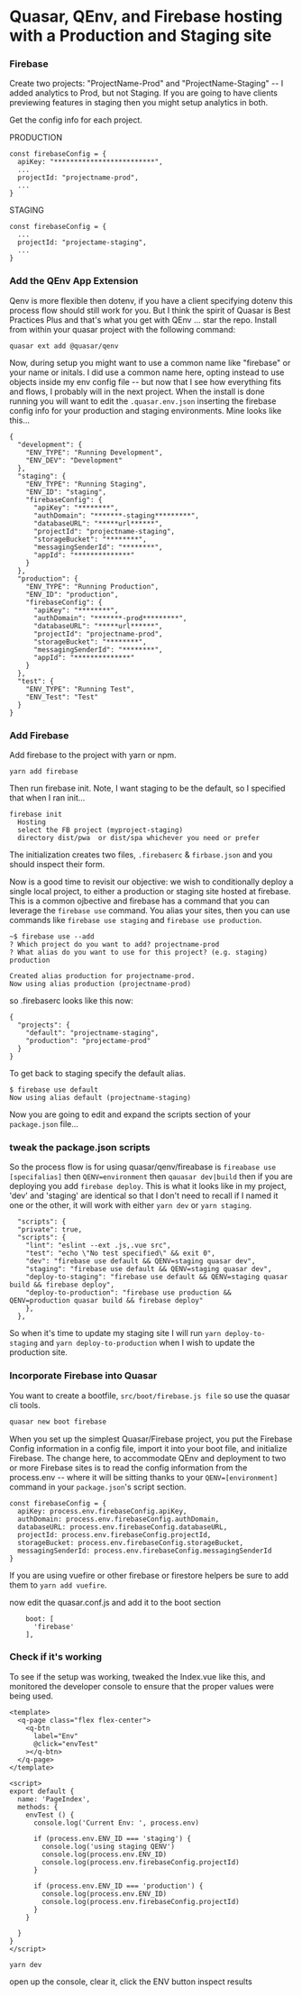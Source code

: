 # Quasar, QEnv, and Firebase hosting with a Production and Staging site

### Firebase

Create two projects: "ProjectName-Prod" and "ProjectName-Staging" -- I added analytics to Prod, but not Staging. If you are going to have clients previewing features in staging then you might setup analytics in both.


Get the config info for each project.

PRODUCTION

```
const firebaseConfig = {
  apiKey: "*************************",
  ...
  projectId: "projectname-prod",
  ...
}
```

STAGING

```
const firebaseConfig = {
  ...
  projectId: "projectame-staging",
  ...
}
```

### Add the QEnv App Extension

Qenv is more flexible then dotenv, if you have a client specifying dotenv this process flow should still work for you. But I think the spirit of Quasar is Best Practices Plus and that's what you get with QEnv ... star the repo. Install from within your quasar project with the following command:

`quasar ext add @quasar/qenv`

Now, during setup you might want to use a common name like "firebase" or your name or initals. I did use a common name here, opting instead to use objects inside my env config file -- but now that I see how everything fits and flows, I probably will in the next project. When the install is done running you will want to edit the `.quasar.env.json` inserting the firebase config info for your production and staging environments. Mine looks like this...

```
{
  "development": {
    "ENV_TYPE": "Running Development",
    "ENV_DEV": "Development"
  },
  "staging": {
    "ENV_TYPE": "Running Staging",
    "ENV_ID": "staging",
    "firebaseConfig": {
      "apiKey": "********",
      "authDomain": "*******-staging*********",
      "databaseURL": "*****url******",
      "projectId": "projectname-staging",
      "storageBucket": "********",
      "messagingSenderId": "********",
      "appId": "**************"
    }
  },
  "production": {
    "ENV_TYPE": "Running Production",
    "ENV_ID": "production",
    "firebaseConfig": {
      "apiKey": "********",
      "authDomain": "*******-prod*********",
      "databaseURL": "*****url******",
      "projectId": "projectname-prod",
      "storageBucket": "********",
      "messagingSenderId": "********",
      "appId": "**************"      
    }
  },
  "test": {
    "ENV_TYPE": "Running Test",
    "ENV_Test": "Test"
  }
}
```

### Add Firebase

Add firebase to the project with yarn or npm.

`yarn add firebase`

Then run firebase init. Note, I want staging to be the default, so I specified that when I ran init...

```
firebase init 
  Hosting
  select the FB project (myproject-staging) 
  directory dist/pwa  or dist/spa whichever you need or prefer
```

The initialization creates two files, `.firebaserc` & `firbase.json` and you should inspect their form.

Now is a good time to revisit our objective: we wish to conditionally deploy a single local project, to either a production or staging site hosted at firebase. This is a common ojbective and firebase has a command that you can leverage the `firebase use` command. You alias your sites, then you can use commands like `firebase use staging` and `firebase use production`.

```
~$ firebase use --add
? Which project do you want to add? projectname-prod
? What alias do you want to use for this project? (e.g. staging) production

Created alias production for projectname-prod.
Now using alias production (projectname-prod)
```

so .firebaserc looks like this now:

```
{
  "projects": {
    "default": "projectname-staging",
    "production": "projectame-prod"
  }
}
```

To get back to staging specify the default alias.

```
$ firebase use default
Now using alias default (projectname-staging)
```

Now you are going to edit and expand the scripts section of your `package.json` file...


### tweak the package.json scripts

So the process flow is for using quasar/qenv/fireabase is `fireabase use [specifalias]` then `QENV=environment` then `qauasar dev|build` then if you are deploying you add `firebase deploy`. This is what it looks like in my project, 'dev' and 'staging' are identical so that I don't need to recall if I named it one or the other, it will work with either `yarn dev` or `yarn staging`. 

```
  "scripts": {
  "private": true,
  "scripts": {
    "lint": "eslint --ext .js,.vue src",
    "test": "echo \"No test specified\" && exit 0",
    "dev": "firebase use default && QENV=staging quasar dev",
    "staging": "firebase use default && QENV=staging quasar dev",
    "deploy-to-staging": "firebase use default && QENV=staging quasar build && firebase deploy",
    "deploy-to-production": "firebase use production && QENV=production quasar build && firebase deploy"
    },
  },
  ```

So when it's time to update my staging site I will run `yarn deploy-to-staging` and `yarn deploy-to-production` when I wish to update the production site.



### Incorporate Firebase into Quasar

You want to create a bootfile, `src/boot/firebase.js file` so use the quasar cli tools.

```bash
quasar new boot firebase
```

When you set up the simplest Quasar/Firebase project, you put the Firebase Config information in a config file, import it into your boot file, and initialize Firebase. The change here, to accommodate QEnv and deployment to two or more Firebase sites is to read the config information from the process.env -- where it will be sitting thanks to your `QENV=[environment]` command in your `package.json`'s script section.

```
const firebaseConfig = {
  apiKey: process.env.firebaseConfig.apiKey,
  authDomain: process.env.firebaseConfig.authDomain,
  databaseURL: process.env.firebaseConfig.databaseURL,
  projectId: process.env.firebaseConfig.projectId,
  storageBucket: process.env.firebaseConfig.storageBucket,
  messagingSenderId: process.env.firebaseConfig.messagingSenderId
}
```

If you are using vuefire or other firebase or firestore helpers be sure to add them to `yarn add vuefire`.

now edit the quasar.conf.js and add it to the boot section

```
    boot: [
      'firebase'
    ],
```


### Check if it's working

To see if the setup was working, tweaked the Index.vue like this, and monitored the developer console to ensure that the proper values were being used.

```
<template>
  <q-page class="flex flex-center">
    <q-btn
      label="Env"
      @click="envTest"
    ></q-btn>
  </q-page>
</template>

<script>
export default {
  name: 'PageIndex',
  methods: {
    envTest () {
      console.log('Current Env: ', process.env)

      if (process.env.ENV_ID === 'staging') {
        console.log('using staging QENV')
        console.log(process.env.ENV_ID)
        console.log(process.env.firebaseConfig.projectId)
      }

      if (process.env.ENV_ID === 'production') {
        console.log(process.env.ENV_ID)
        console.log(process.env.firebaseConfig.projectId)
      }
    }

  }
}
</script>
```

`yarn dev`
 
open up the console, clear it, click the ENV button inspect results 
